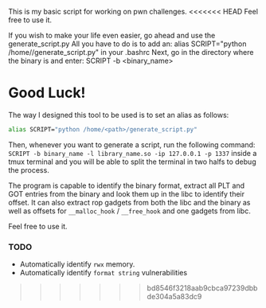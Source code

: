 This is my basic script for working on pwn challenges.
<<<<<<< HEAD
Feel free to use it.

If you wish to make your life even easier, go ahead and use the generate_script.py
All you have to do is to add an: alias SCRIPT="python /home/<path>/generate_script.py" in your .bashrc
Next, go in the directory where the binary is and enter: SCRIPT -b <binary_name>

Good Luck!
=======


The way I designed this tool to be used is to set an alias as follows:
```bash
alias SCRIPT="python /home/<path>/generate_script.py"
```
Then, whenever you want to generate a script, run the following command: `SCRIPT -b binary_name -l library_name.so -ip 127.0.0.1 -p 1337` inside a tmux terminal and you will be able to split the terminal in two halfs to debug the process.

The program is capable to identify the binary format, extract all PLT and GOT entries from the binary and look them up in the libc to identify their offset. It can also extract rop gadgets from both the libc and the binary as well as offsets for `__malloc_hook` / `__free_hook` and one gadgets from libc. 

Feel free to use it.

### TODO
- Automatically identify `rwx` memory.
- Automatically identify `format string` vulnerabilities
>>>>>>> bd8546f3218aab9cbca97239dbbde304a5a83dc9
